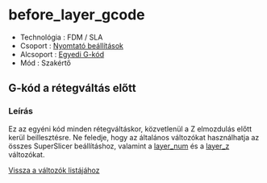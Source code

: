 # before\_layer\_gcode

* Technológia : FDM / SLA
* Csoport : [Nyomtató beállítások](../../../konfig/printer_settings)
* Alcsoport : [Egyedi G-kód](../../../konfig/printer_settings#egyedig-kód)
* Mód : Szakértő

## G-kód a rétegváltás előtt

### Leírás

Ez az egyéni kód minden rétegváltáskor, közvetlenül a Z elmozdulás előtt kerül beillesztésre. Ne feledje, hogy az általános változókat használhatja az összes SuperSlicer beállításhoz, valamint a [layer\_num](../layer_num) és a [layer\_z](../layer_z) változókat.

[Vissza a változók listájához](../../variable_list)

